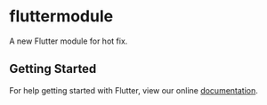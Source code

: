 # fluttermodule

A new Flutter module for hot fix.

## Getting Started

For help getting started with Flutter, view our online
[documentation](https://flutter.dev/).
